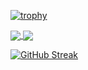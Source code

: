 [![trophy](https://github-profile-trophy.vercel.app/?username=donghyunna)](https://github.com/ryo-ma/github-profile-trophy)

<a href="https://github.com/donghyunna">
  <img align="center" src="https://github-readme-stats.vercel.app/api?username=donghyunna&show_icons=true" />
</a>
<a href="https://github.com/donghyunna">
  <img align="center" src="https://github-readme-stats.vercel.app/api/top-langs/?username=donghyunna&show_icons=true&hide_border=true&title_color=004386&icon_color=004386" />
</a>

[![GitHub Streak](https://github-readme-streak-stats.herokuapp.com/?user=Donghyunna&theme=dark)](https://github.com/donghyunna)
